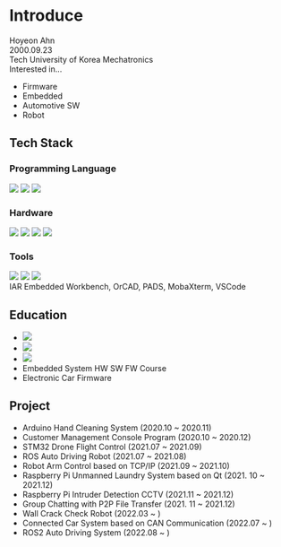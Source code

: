 # Introduce
Hoyeon Ahn
<br>
2000.09.23
<br>
Tech University of Korea Mechatronics
<br>
Interested in...
- Firmware
- Embedded
- Automotive SW
- Robot
## Tech Stack
### Programming Language
  <img src="https://img.shields.io/badge/C-A8B9CC?style=flat-square&logo=C&logoColor=white"/></a>
  <img src="https://img.shields.io/badge/C++-00599C?style=flat-square&logo=C%2B%2B&logoColor=white"/></a>
  <img src="https://img.shields.io/badge/Python-3766AB?style=flat-square&logo=Python&logoColor=white"/></a>

### Hardware
  <img src="https://img.shields.io/badge/STM32-03234B?style=flat-square&logo=STMicroelectronics&logoColor=white"/></a>
  <img src="https://img.shields.io/badge/Arduino-00979D?style=flat-square&logo=Arduino&logoColor=white"/></a>
  <img src="https://img.shields.io/badge/Raspberry Pi-A22846?style=flat-square&logo=Raspberry Pi&logoColor=white"/></a>
  <img src="https://img.shields.io/badge/Jetson Nano-76B900?style=flat-square&logo=NVIDIA&logoColor=white"/></a>

### Tools
  <img src="https://img.shields.io/badge/STM32CubeIDE-03234B?style=flat-square&logo=STMicroelectronics&logoColor=white"/></a>
  <img src="https://img.shields.io/badge/STM32CubeMonitor-03234B?style=flat-square&logo=STMicroelectronics&logoColor=white"/></a>
  <img src="https://img.shields.io/badge/GitHub-181717?style=flat-square&logo=GitHub&logoColor=white"/></a><br>
  IAR Embedded Workbench, OrCAD, PADS, MobaXterm, VSCode

## Education
  - <img src="https://img.shields.io/badge/STM32 Drone Control System-03234B?style=flat-square&logo=STMicroelectronics&logoColor=white"/></a><br>
  - <img src="https://img.shields.io/badge/Hyundai H Mobility Class 3th-002C5F?style=flat-square&logo=Hyundai&logoColor=white"/></a><br>
  - <img src="https://img.shields.io/badge/ROS2 autonomous driving-22314E?style=flat-square&logo=ROS&logoColor=white"/></a><br>
  - Embedded System HW SW FW Course
  - Electronic Car Firmware

## Project
- Arduino Hand Cleaning System (2020.10 ~ 2020.11)
- Customer Management Console Program (2020.10 ~ 2020.12)
- STM32 Drone Flight Control (2021.07 ~ 2021.09)
- ROS Auto Driving Robot (2021.07 ~ 2021.08)
- Robot Arm Control based on TCP/IP (2021.09 ~ 2021.10)
- Raspberry Pi Unmanned Laundry System based on Qt (2021. 10 ~ 2021.12)
- Raspberry Pi Intruder Detection CCTV (2021.11 ~ 2021.12)
- Group Chatting with P2P File Transfer (2021. 11 ~ 2021.12)
- Wall Crack Check Robot (2022.03 ~ )
- Connected Car System based on CAN Communication (2022.07 ~ )
- ROS2 Auto Driving System (2022.08 ~ )


<!--
**ahystroy/ahystroy** is a ✨ _special_ ✨ repository because its `README.md` (this file) appears on your GitHub profile.

Here are some ideas to get you started:

- 🔭 I’m currently working on ...
- 🌱 I’m currently learning ...
- 👯 I’m looking to collaborate on ...
- 🤔 I’m looking for help with ...
- 💬 Ask me about ...
- 📫 How to reach me: ...
- 😄 Pronouns: ...
- ⚡ Fun fact: ...
-->
